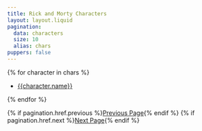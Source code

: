 ```yaml
---
title: Rick and Morty Characters
layout: layout.liquid
pagination:
  data: characters
  size: 10
  alias: chars
puppers: false
---
```


{% for character in chars %}

- [{{character.name}}](/characters/{{character.name|slug}})

{% endfor %}

{% if pagination.href.previous %}<a href="{{pagination.href.previous}}">Previous Page</a>{% endif %}
{% if pagination.href.next %}<a href="{{pagination.href.next}}">Next Page</a>{% endif %}